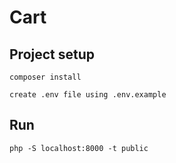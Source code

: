 # Cart

## Project setup
```
composer install
```

```
create .env file using .env.example
```

## Run
```
php -S localhost:8000 -t public
```